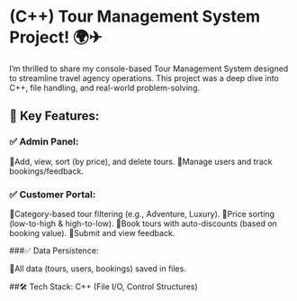 # (C++) Tour Management System Project! 🌍✈

I’m thrilled to share my console-based Tour Management System designed to streamline travel agency operations. This project was a deep dive into C++, file handling, and real-world problem-solving.

## 🚀 Key Features:
 ### ✅ Admin Panel:

🔹Add, view, sort (by price), and delete tours.
🔹Manage users and track bookings/feedback.

 ### ✅ Customer Portal:

🔹Category-based tour filtering (e.g., Adventure, Luxury).
🔹Price sorting (low-to-high & high-to-low).
🔹Book tours with auto-discounts (based on booking value).
🔹Submit and view feedback.

 ###✅ Data Persistence:

🔹All data (tours, users, bookings) saved in files.

##🛠 Tech Stack:
C++ (File I/O, Control Structures)
